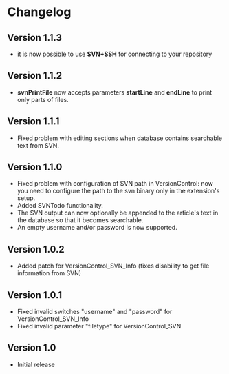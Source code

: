 # Changelog

## Version 1.1.3
* it is now possible to use **SVN+SSH** for connecting to your repository 

## Version 1.1.2
* **svnPrintFile** now accepts parameters **startLine** and **endLine** to print only parts of files.

## Version 1.1.1
* Fixed problem with editing sections when database contains searchable text from SVN.

## Version 1.1.0
* Fixed problem with configuration of SVN path in VersionControl: now you need to configure the path to the svn binary only in the extension's setup. 
* Added SVNTodo functionality.
* The SVN output can now optionally be appended to the article's text in the database so that it becomes searchable.
* An empty username and/or password is now supported.

## Version 1.0.2
* Added patch for VersionControl_SVN_Info (fixes disability to get file information from SVN)

## Version 1.0.1
* Fixed invalid switches "username" and "password" for VersionControl_SVN_Info
* Fixed invalid parameter "filetype" for VersionControl_SVN

## Version 1.0
* Initial release

